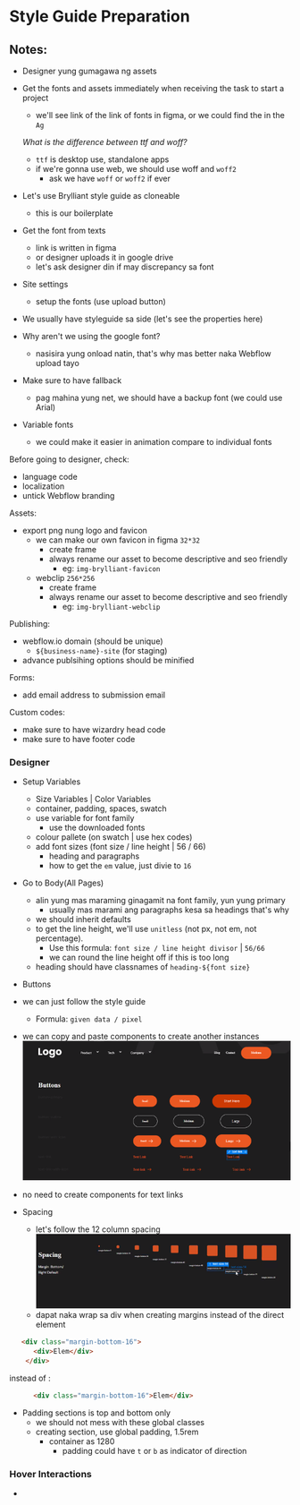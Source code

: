 # Style Guide Preparation
## Notes:
- Designer yung gumagawa ng assets 
- Get the fonts and assets immediately when receiving the task to start a project
	- we'll see link of the link of fonts in figma, or we could find the in the `Ag`
	
  *What is the difference between ttf and woff?*
	- `ttf` is desktop use, standalone apps
	- if we're gonna use web, we should use woff and `woff2`
		- ask we have `woff` or `woff2` if ever


- Let's use Brylliant style guide as cloneable
  - this is our boilerplate

- Get the font from texts
	- link is written in figma
	- or designer uploads it in google drive
	- let's ask designer din if may discrepancy sa font
- Site settings
	- setup the fonts (use upload button)

- We usually have styleguide sa side (let's see the properties here)
- Why aren't we using the google font?
	- nasisira yung onload natin, that's why mas better naka Webflow upload tayo

- Make sure to have fallback
	- pag mahina yung net, we should have a backup font (we could use Arial)

- Variable fonts
	- we could make it easier in animation compare to individual fonts


Before going to designer, check:
- language code
- localization
- untick Webflow branding

Assets:
- export png nung logo and favicon
  - we can make our own favicon in figma `32*32`
    - create frame
    - always rename our asset to become descriptive and seo friendly
      - eg: `img-brylliant-favicon`
  - webclip `256*256`
    - create frame
    - always rename our asset to become descriptive and seo friendly
      - eg: `img-brylliant-webclip`

Publishing:
  - webflow.io domain (should be unique)
    - `${business-name}-site` (for staging)
  - advance publsihing options should be minified

Forms:
  - add email address to submission email

Custom codes:
  - make sure to have wizardry head code
  - make sure to have footer code

### Designer

- Setup Variables
  - Size Variables | Color Variables
  - container, padding, spaces, swatch
  - use variable for font family
    - use the downloaded fonts
  - colour pallete (on swatch | use hex codes)
  - add font sizes (font size / line height | 56 / 66)
    - heading and paragraphs
    - how to get the `em` value, just divie to `16`

- Go to Body(All Pages)
  - alin yung mas maraming ginagamit na font family, yun yung primary
    - usually mas marami ang paragraphs kesa sa headings that's why
  - we should inherit defaults
  - to get the line height, we'll use `unitless` (not px, not em, not percentage). 
    - Use this formula: `font size / line height divisor` | `56/66`
    - we can round the line height off if this is too long
  - heading should have classnames of `heading-${font size}`

 - Buttons
  - we can just follow the style guide
     - Formula: `given data / pixel`
  - we can copy and paste components to create another instances
    ![alt text](assets/day-01/button-component.png)
  - no need to create components for text links

 - Spacing
   - let's follow the 12 column spacing
    ![alt text](assets/day-01/spacing-12-cols.png)
   - dapat naka wrap sa div when creating margins instead of the direct element

```html
   <div class="margin-bottom-16">
      <div>Elem</div>
    </div>
```
instead of :
```html
      <div class="margin-bottom-16">Elem</div>
```

  - Padding sections is top and bottom only
    - we should not mess with these global classes
    - creating section, use global padding, 1.5rem
      - container as 1280
        - padding could have `t` or `b` as indicator of direction

### Hover Interactions

- 
